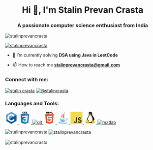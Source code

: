 <h1 align="center">Hi 👋, I'm Stalin Prevan Crasta</h1>
<h3 align="center">A passionate computer science enthusiast from India</h3>

<p align="left"> <img src="https://komarev.com/ghpvc/?username=stalinprevancrasta&label=Profile%20views&color=0e75b6&style=flat" alt="stalinprevancrasta" /> </p>

<p align="left"> <a href="https://github.com/ryo-ma/github-profile-trophy"><img src="https://github-profile-trophy.vercel.app/?username=stalinprevancrasta" alt="stalinprevancrasta" /></a> </p>

- 🌱 I’m currently solving **DSA using Java in LeetCode**

- 📫 How to reach me **stalinprevancrasta@gmail.com**

<h3 align="left">Connect with me:</h3>
<p align="left">
<a href="https://linkedin.com/in/stalin crasta" target="blank"><img align="center" src="https://raw.githubusercontent.com/rahuldkjain/github-profile-readme-generator/master/src/images/icons/Social/linked-in-alt.svg" alt="stalin crasta" height="30" width="40" /></a>
<a href="https://www.hackerrank.com/@stalincrasta" target="blank"><img align="center" src="https://raw.githubusercontent.com/rahuldkjain/github-profile-readme-generator/master/src/images/icons/Social/hackerrank.svg" alt="@stalincrasta" height="30" width="40" /></a>
</p>

<h3 align="left">Languages and Tools:</h3>
<p align="left"> <a href="https://www.cprogramming.com/" target="_blank" rel="noreferrer"> <img src="https://raw.githubusercontent.com/devicons/devicon/master/icons/c/c-original.svg" alt="c" width="40" height="40"/> </a> <a href="https://www.w3schools.com/css/" target="_blank" rel="noreferrer"> <img src="https://raw.githubusercontent.com/devicons/devicon/master/icons/css3/css3-original-wordmark.svg" alt="css3" width="40" height="40"/> </a> <a href="https://git-scm.com/" target="_blank" rel="noreferrer"> <img src="https://www.vectorlogo.zone/logos/git-scm/git-scm-icon.svg" alt="git" width="40" height="40"/> </a> <a href="https://www.w3.org/html/" target="_blank" rel="noreferrer"> <img src="https://raw.githubusercontent.com/devicons/devicon/master/icons/html5/html5-original-wordmark.svg" alt="html5" width="40" height="40"/> </a> <a href="https://www.java.com" target="_blank" rel="noreferrer"> <img src="https://raw.githubusercontent.com/devicons/devicon/master/icons/java/java-original.svg" alt="java" width="40" height="40"/> </a> <a href="https://developer.mozilla.org/en-US/docs/Web/JavaScript" target="_blank" rel="noreferrer"> <img src="https://raw.githubusercontent.com/devicons/devicon/master/icons/javascript/javascript-original.svg" alt="javascript" width="40" height="40"/> </a> <a href="https://www.linux.org/" target="_blank" rel="noreferrer"> <img src="https://raw.githubusercontent.com/devicons/devicon/master/icons/linux/linux-original.svg" alt="linux" width="40" height="40"/> </a> <a href="https://www.mathworks.com/" target="_blank" rel="noreferrer"> <img src="https://upload.wikimedia.org/wikipedia/commons/2/21/Matlab_Logo.png" alt="matlab" width="40" height="40"/> </a> </p>

<p><img align="left" src="https://github-readme-stats.vercel.app/api/top-langs?username=stalinprevancrasta&show_icons=true&locale=en&layout=compact" alt="stalinprevancrasta" /></p>

<p>&nbsp;<img align="center" src="https://github-readme-stats.vercel.app/api?username=stalinprevancrasta&show_icons=true&locale=en" alt="stalinprevancrasta" /></p>

<p><img align="center" src="https://github-readme-streak-stats.herokuapp.com/?user=stalinprevancrasta&" alt="stalinprevancrasta" /></p>
